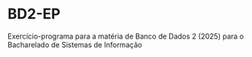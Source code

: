 # BD2-EP
Exercício-programa para a matéria de Banco de Dados 2 (2025) para o Bacharelado de Sistemas de Informação 
